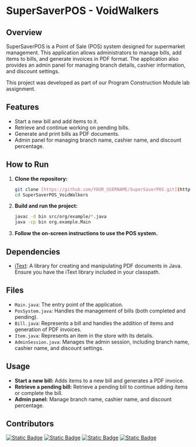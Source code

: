 # SuperSaverPOS - VoidWalkers

## Overview

SuperSaverPOS is a Point of Sale (POS) system designed for supermarket management. This application allows administrators to manage bills, add items to bills, and generate invoices in PDF format. The application also provides an admin panel for managing branch details, cashier information, and discount settings.

This project was developed as part of our Program Construction Module lab assignment.

## Features

- Start a new bill and add items to it.
- Retrieve and continue working on pending bills.
- Generate and print bills as PDF documents.
- Admin panel for managing branch name, cashier name, and discount percentage.

## How to Run

1. **Clone the repository:**
    ```sh
    git clone [https://github.com/YOUR_USERNAME/SuperSaverPOS.git](https://github.com/Kajee2002/SuperSaverPOS_VoidWalkers.git)
    cd SuperSaverPOS_VoidWalkers
    ```

2. **Build and run the project:**
    ```sh
    javac -d bin src/org/example/*.java
    java -cp bin org.example.Main
    ```

3. **Follow the on-screen instructions to use the POS system.**

## Dependencies

- [iText](https://itextpdf.com/en): A library for creating and manipulating PDF documents in Java. Ensure you have the iText library included in your classpath.

## Files

- `Main.java`: The entry point of the application.
- `PosSystem.java`: Handles the management of bills (both completed and pending).
- `Bill.java`: Represents a bill and handles the addition of items and generation of PDF invoices.
- `Item.java`: Represents an item in the store with its details.
- `AdminSession.java`: Manages the admin session, including branch name, cashier name, and discount settings.

## Usage

- **Start a new bill:** Adds items to a new bill and generates a PDF invoice.
- **Retrieve a pending bill:** Retrieve a pending bill to continue adding items or complete the bill.
- **Admin panel:** Manage branch name, cashier name, and discount percentage.

## Contributors

[![Static Badge](https://img.shields.io/badge/kajatheepan-p?style=plastic&link=https%3A%2F%2Fgithub.com%2FKajee2002)](https://github.com/kajee2002)      [![Static Badge](https://img.shields.io/badge/Nalina-G?style=plastic)]()      [![Static Badge](https://img.shields.io/badge/Thilaksan-T?style=plastic)]()       [![Static Badge](https://img.shields.io/badge/Babijana-J?style=plastic)]()

